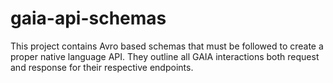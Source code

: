 <h1>gaia-api-schemas</h1>
<p>
This project contains Avro based schemas that must be followed to create a proper native language API. They outline all GAIA interactions both request and response 
for their respective endpoints.
</p>
